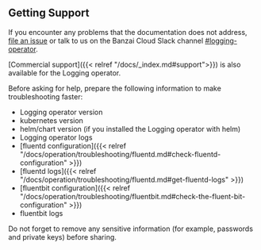 ## Getting Support

If you encounter any problems that the documentation does not address, [file an issue](https://github.com/kube-logging/logging-operator/issues) or talk to us on the Banzai Cloud Slack channel [#logging-operator](https://slack.banzaicloud.io/).

[Commercial support]({{< relref "/docs/_index.md#support">}}) is also available for the Logging operator.

Before asking for help, prepare the following information to make troubleshooting faster:

- Logging operator version
- kubernetes version
- helm/chart version (if you installed the Logging operator with helm)
- Logging operator logs
- [fluentd configuration]({{< relref "/docs/operation/troubleshooting/fluentd.md#check-fluentd-configuration" >}})
- [fluentd logs]({{< relref "/docs/operation/troubleshooting/fluentd.md#get-fluentd-logs" >}})
- [fluentbit configuration]({{< relref "/docs/operation/troubleshooting/fluentbit.md#check-the-fluent-bit-configuration" >}})
- fluentbit logs

Do not forget to remove any sensitive information (for example, passwords and private keys) before sharing.
